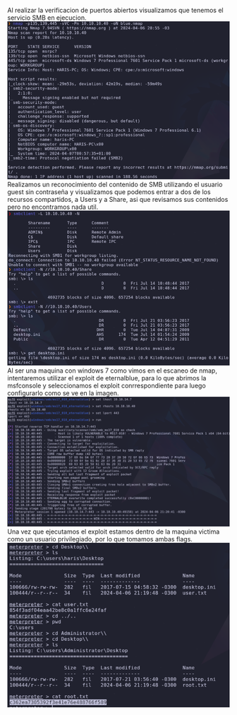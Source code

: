 Al realizar la verificacion de puertos abiertos visualizamos que tenemos el servicio SMB en ejecucion.
![](../../Images/Pasted%20image%2020240406205840.png)
Realizamos un reconocimiento del contenido de SMB utilizando el usuario guest sin contraseña y visualizamos que podemos entrar a dos de los recursos compartidos, a Users y a Share, asi que revisamos sus contenidos pero no encontramos nada util.
![](../../Images/Pasted%20image%2020240406205919.png)
Al ser una maquina con windows 7 como vimos en el escaneo de nmap, intentaremos utilizar el exploit de eternalblue, para lo que abrimos la msfconsole y seleccionamos el exploit conrrespondiente para luego configurarlo como se ve en la imagen.
![](../../Images/Pasted%20image%2020240406212351.png)
Una vez que ejecutamos el exploit estamos dentro de la maquina victima como un usuario privilegiado, por lo que tomamos ambas flags.
![](../../Images/Pasted%20image%2020240406212734.png)

